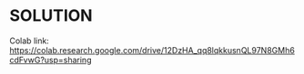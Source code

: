 # SOLUTION
Colab link: https://colab.research.google.com/drive/12DzHA_qq8lqkkusnQL97N8GMh6cdFvwG?usp=sharing
